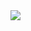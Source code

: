 <!--### Hi there 👋-->
<!--<img src="https://www.codewars.com/users/Losina24/badges/large" styles="margin: 0 auto;">-->
<img align="center" src="https://i.imgur.com/Uujriip.gif">

<!--
**Losina24/Losina24** is a ✨ _special_ ✨ repository because its `README.md` (this file) appears on your GitHub profile.

Here are some ideas to get you started:

- 🔭 I’m currently working on ...
- 🌱 I’m currently learning ...
- 👯 I’m looking to collaborate on ...
- 🤔 I’m looking for help with ...
- 💬 Ask me about ...
- 📫 How to reach me: ...
- 😄 Pronouns: ...
- ⚡ Fun fact: ...
-->

